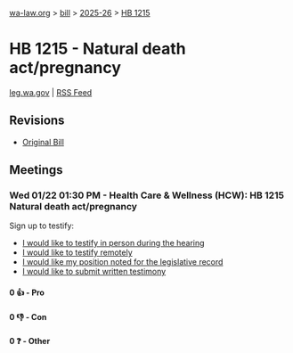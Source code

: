 [wa-law.org](/) > [bill](/bill/) > [2025-26](/bill/2025-26/) > [HB 1215](/bill/2025-26/hb/1215/)

# HB 1215 - Natural death act/pregnancy
[leg.wa.gov](https://app.leg.wa.gov/billsummary?BillNumber=1215&Year=2025&Initiative=false) | [RSS Feed](./rss.xml)

## Revisions
* [Original Bill](1/)

## Meetings
### Wed 01/22 01:30 PM - Health Care & Wellness (HCW): HB 1215 Natural death act/pregnancy
Sign up to testify:
* [I would like to testify in person during the hearing](https://app.leg.wa.gov/csi/Testifier/Add?chamber=House&mId=32442&aId=161427&caId=24879&tId=1)
* [I would like to testify remotely](https://app.leg.wa.gov/csi/Testifier/Add?chamber=House&mId=32442&aId=161427&caId=24879&tId=2)
* [I would like my position noted for the legislative record](https://app.leg.wa.gov/csi/Testifier/Add?chamber=House&mId=32442&aId=161427&caId=24879&tId=3)
* [I would like to submit written testimony](https://app.leg.wa.gov/csi/Testifier/Add?chamber=House&mId=32442&aId=161427&caId=24879&tId=4)

#### 0 👍 - Pro

#### 0 👎 - Con

#### 0 ❓ - Other
